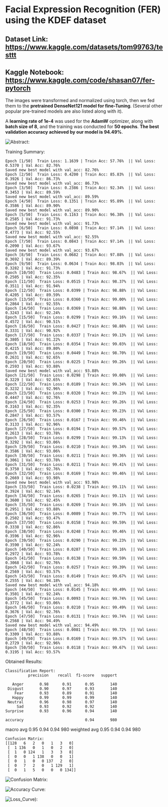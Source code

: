 # Facial Expression Recognition (FER) using the KDEF dataset

## Dataset Link: https://www.kaggle.com/datasets/tom99763/testtt

## Kaggle Notebook: https://www.kaggle.com/code/shasan07/fer-pytorch

The images were transformed and normalized using torch, then we fed them to the **pretrained DenseNet121 model for fine-Tuning**. (Several other popular pre-trained models are also listed along with it).

A **learning rate of 1e-4** was used for the **AdamW** optimizer, along with **batch size of 8**, and the training was conducted for **50 epochs**.
**The best validation accuracy achieved by our model is 94.49%**.

![Abstract: ](Abstract.png)

Training Summary:

    Epoch [1/50]  Train Loss: 1.1639 | Train Acc: 57.76%  || Val Loss: 0.5370 | Val Acc: 82.76%
    Saved new best model with val_acc: 82.76%
    Epoch [2/50]  Train Loss: 0.4200 | Train Acc: 85.83%  || Val Loss: 0.3926 | Val Acc: 86.73%
    Saved new best model with val_acc: 86.73%
    Epoch [3/50]  Train Loss: 0.2386 | Train Acc: 92.34%  || Val Loss: 0.3453 | Val Acc: 89.59%
    Saved new best model with val_acc: 89.59%
    Epoch [4/50]  Train Loss: 0.1351 | Train Acc: 95.89%  || Val Loss: 0.3586 | Val Acc: 89.90%
    Saved new best model with val_acc: 89.90%
    Epoch [5/50]  Train Loss: 0.1163 | Train Acc: 96.38%  || Val Loss: 0.2585 | Val Acc: 91.73%
    Saved new best model with val_acc: 91.73%
    Epoch [6/50]  Train Loss: 0.0898 | Train Acc: 97.14%  || Val Loss: 0.4773 | Val Acc: 92.55%
    Saved new best model with val_acc: 92.55%
    Epoch [7/50]  Train Loss: 0.0843 | Train Acc: 97.14%  || Val Loss: 0.2090 | Val Acc: 93.67%
    Saved new best model with val_acc: 93.67%
    Epoch [8/50]  Train Loss: 0.0682 | Train Acc: 97.88%  || Val Loss: 0.3692 | Val Acc: 89.39%
    Epoch [9/50]  Train Loss: 0.0634 | Train Acc: 98.03%  || Val Loss: 0.3282 | Val Acc: 91.73%
    Epoch [10/50]  Train Loss: 0.0483 | Train Acc: 98.67%  || Val Loss: 0.2505 | Val Acc: 92.35%
    Epoch [11/50]  Train Loss: 0.0515 | Train Acc: 98.37%  || Val Loss: 0.3511 | Val Acc: 91.94%
    Epoch [12/50]  Train Loss: 0.0399 | Train Acc: 98.88%  || Val Loss: 0.4205 | Val Acc: 89.59%
    Epoch [13/50]  Train Loss: 0.0360 | Train Acc: 99.00%  || Val Loss: 0.2864 | Val Acc: 92.55%
    Epoch [14/50]  Train Loss: 0.0369 | Train Acc: 98.88%  || Val Loss: 0.3243 | Val Acc: 92.24%
    Epoch [15/50]  Train Loss: 0.0299 | Train Acc: 99.16%  || Val Loss: 0.4572 | Val Acc: 90.51%
    Epoch [16/50]  Train Loss: 0.0427 | Train Acc: 98.88%  || Val Loss: 0.3331 | Val Acc: 90.92%
    Epoch [17/50]  Train Loss: 0.0337 | Train Acc: 99.13%  || Val Loss: 0.3805 | Val Acc: 91.22%
    Epoch [18/50]  Train Loss: 0.0354 | Train Acc: 99.03%  || Val Loss: 0.4215 | Val Acc: 89.80%
    Epoch [19/50]  Train Loss: 0.0449 | Train Acc: 98.70%  || Val Loss: 0.2631 | Val Acc: 92.65%
    Epoch [20/50]  Train Loss: 0.0225 | Train Acc: 99.26%  || Val Loss: 0.2593 | Val Acc: 93.88%
    Saved new best model with val_acc: 93.88%
    Epoch [21/50]  Train Loss: 0.0298 | Train Acc: 99.08%  || Val Loss: 0.3229 | Val Acc: 92.65%
    Epoch [22/50]  Train Loss: 0.0189 | Train Acc: 99.34%  || Val Loss: 0.3232 | Val Acc: 92.96%
    Epoch [23/50]  Train Loss: 0.0320 | Train Acc: 99.23%  || Val Loss: 0.4447 | Val Acc: 92.76%
    Epoch [24/50]  Train Loss: 0.0253 | Train Acc: 99.26%  || Val Loss: 0.3163 | Val Acc: 92.35%
    Epoch [25/50]  Train Loss: 0.0300 | Train Acc: 99.23%  || Val Loss: 0.2847 | Val Acc: 93.57%
    Epoch [26/50]  Train Loss: 0.0167 | Train Acc: 99.46%  || Val Loss: 0.3133 | Val Acc: 92.96%
    Epoch [27/50]  Train Loss: 0.0194 | Train Acc: 99.57%  || Val Loss: 0.2613 | Val Acc: 93.78%
    Epoch [28/50]  Train Loss: 0.0299 | Train Acc: 99.13%  || Val Loss: 0.3292 | Val Acc: 93.06%
    Epoch [29/50]  Train Loss: 0.0210 | Train Acc: 99.34%  || Val Loss: 0.3586 | Val Acc: 93.06%
    Epoch [30/50]  Train Loss: 0.0211 | Train Acc: 99.36%  || Val Loss: 0.3061 | Val Acc: 93.78%
    Epoch [31/50]  Train Loss: 0.0211 | Train Acc: 99.41%  || Val Loss: 0.3750 | Val Acc: 92.76%
    Epoch [32/50]  Train Loss: 0.0169 | Train Acc: 99.46%  || Val Loss: 0.2669 | Val Acc: 93.98%
    Saved new best model with val_acc: 93.98%
    Epoch [33/50]  Train Loss: 0.0238 | Train Acc: 99.11%  || Val Loss: 0.3924 | Val Acc: 92.14%
    Epoch [34/50]  Train Loss: 0.0265 | Train Acc: 99.11%  || Val Loss: 0.3600 | Val Acc: 92.45%
    Epoch [35/50]  Train Loss: 0.0269 | Train Acc: 99.16%  || Val Loss: 0.2951 | Val Acc: 93.88%
    Epoch [36/50]  Train Loss: 0.0089 | Train Acc: 99.77%  || Val Loss: 0.2502 | Val Acc: 93.47%
    Epoch [37/50]  Train Loss: 0.0158 | Train Acc: 99.59%  || Val Loss: 0.3338 | Val Acc: 92.86%
    Epoch [38/50]  Train Loss: 0.0248 | Train Acc: 99.46%  || Val Loss: 0.3596 | Val Acc: 92.96%
    Epoch [39/50]  Train Loss: 0.0290 | Train Acc: 99.23%  || Val Loss: 0.3590 | Val Acc: 92.24%
    Epoch [40/50]  Train Loss: 0.0287 | Train Acc: 99.16%  || Val Loss: 0.2972 | Val Acc: 93.78%
    Epoch [41/50]  Train Loss: 0.0138 | Train Acc: 99.59%  || Val Loss: 0.3068 | Val Acc: 92.76%
    Epoch [42/50]  Train Loss: 0.0257 | Train Acc: 99.39%  || Val Loss: 0.2569 | Val Acc: 93.57%
    Epoch [43/50]  Train Loss: 0.0149 | Train Acc: 99.67%  || Val Loss: 0.2555 | Val Acc: 94.18%
    Saved new best model with val_acc: 94.18%
    Epoch [44/50]  Train Loss: 0.0145 | Train Acc: 99.49%  || Val Loss: 0.3501 | Val Acc: 92.24%
    Epoch [45/50]  Train Loss: 0.0093 | Train Acc: 99.74%  || Val Loss: 0.3772 | Val Acc: 93.06%
    Epoch [46/50]  Train Loss: 0.0210 | Train Acc: 99.49%  || Val Loss: 0.3676 | Val Acc: 92.76%
    Epoch [47/50]  Train Loss: 0.0131 | Train Acc: 99.74%  || Val Loss: 0.2568 | Val Acc: 94.49%
    Saved new best model with val_acc: 94.49%
    Epoch [48/50]  Train Loss: 0.0081 | Train Acc: 99.72%  || Val Loss: 0.3309 | Val Acc: 93.88%
    Epoch [49/50]  Train Loss: 0.0169 | Train Acc: 99.57%  || Val Loss: 0.2729 | Val Acc: 92.96%
    Epoch [50/50]  Train Loss: 0.0118 | Train Acc: 99.67%  || Val Loss: 0.3195 | Val Acc: 93.57%


Obtained Results:

    Classification Report:
              precision    recall  f1-score   support

       Anger       0.98      0.91      0.95       140
     Disgust       0.90      0.97      0.93       140
        Fear       0.93      0.89      0.91       140
       Happy       0.99      0.99      0.99       140
     Neutral       0.96      0.98      0.97       140
         Sad       0.93      0.92      0.92       140
    Surprise       0.93      0.96      0.94       140

    accuracy                           0.94       980
   macro avg       0.95      0.94      0.94       980
weighted avg       0.95      0.94      0.94       980


    Confusion Matrix:
    [[128   6   2   0   1   3   0]
     [  1 136   0   1   0   2   0]
     [  1   0 124   1   3   3   8]
     [  0   0   1 138   0   0   1]
     [  0   1   0   0 137   2   0]
     [  0   7   2   0   1 129   1]
     [  0   1   5   0   0   0 134]]


![Confusion Matrix: ](Conf_Mat.png)

![Accuracy Curve: ](Acc.png)

![Loss_Curve): ](Loss.png)
